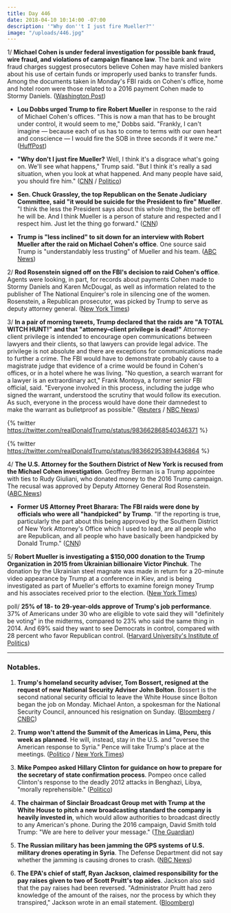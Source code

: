 ```yaml
---
title: Day 446
date: 2018-04-10 10:14:00 -07:00
description: '"Why don''t I just fire Mueller?"'
image: "/uploads/446.jpg"
---
```


1/ **Michael Cohen is under federal investigation for possible bank fraud, wire fraud, and violations of campaign finance law**. The bank and wire fraud charges suggest prosecutors believe Cohen may have misled bankers about his use of certain funds or improperly used banks to transfer funds. Among the documents taken in Monday's FBI raids on Cohen's office, home and hotel room were those related to a 2016 payment Cohen made to Stormy Daniels. ([Washington Post](https://www.washingtonpost.com/politics/fbi-seizes-records-related-to-stormy-daniels-in-raid-of-trump-attorney-michael-cohens-office/2018/04/09/e3e43cf4-3c30-11e8-974f-aacd97698cef_story.html?utm_term=.c5a65d674124))

* **Lou Dobbs urged Trump to fire Robert Mueller** in response to the raid of Michael Cohen's offices. "This is now a man that has to be brought under control, it would seem to me," Dobbs said. "Frankly, I can't imagine ― because each of us has to come to terms with our own heart and conscience ― I would fire the SOB in three seconds if it were me." ([HuffPost](https://www.huffingtonpost.com/entry/lou-dobbs-fire-robert-mueller_us_5acc2f69e4b07a3485e7af64))

* **"Why don't I just fire Mueller?** Well, I think it's a disgrace what's going on. We'll see what happens," Trump said. "But I think it's really a sad situation, when you look at what happened. And many people have said, you should fire him." ([CNN](https://www.cnn.com/2018/04/10/politics/michael-cohen-donald-trump-white-house/index.html) / [Politico](https://www.politico.com/story/2018/04/09/trump-mueller-russia-probe-511118))

* **Sen. Chuck Grassley, the top Republican on the Senate Judiciary Committee, said "it would be suicide for the President to fire" Mueller**.  "I think the less the President says about this whole thing, the better off he will be. And I think Mueller is a person of stature and respected and I respect him. Just let the thing go forward." ([CNN](https://www.cnn.com/2018/04/10/politics/chuck-grassley-firing-mueller-suicide/index.html))

* **Trump is "less inclined" to sit down for an interview with Robert Mueller after the raid on Michael Cohen's office**. One source said Trump is "understandably less trusting" of Mueller and his team. ([ABC News](http://abcnews.go.com/Politics/president-trump-inclined-sit-special-counsel-interview-raid/story?id=54362470))

2/ **Rod Rosenstein signed off on the FBI's decision to raid Cohen's office**. Agents were looking, in part, for records about payments Cohen made to Stormy Daniels and Karen McDougal, as well as information related to the publisher of The National Enquirer's role in silencing one of the women. Rosenstein, a Republican prosecutor, was picked by Trump to serve as deputy attorney general. ([New York Times](https://www.nytimes.com/2018/04/10/us/politics/trump-russia-mueller-rosenstein.html))

3/ **In a pair of morning tweets, Trump declared that the raids are "A TOTAL WITCH HUNT!" and that "attorney–client privilege is dead!"** Attorney-client privilege is intended to encourage open communications between lawyers and their clients, so that lawyers can provide legal advice. The privilege is not absolute and there are exceptions for communications made to further a crime. The FBI would have to demonstrate probably cause to a magistrate judge that evidence of a crime would be found in Cohen's offices, or in a hotel where he was living. "No question, a search warrant for a lawyer is an extraordinary act," Frank Montoya, a former senior FBI official, said. "Everyone involved in this process, including the judge who signed the warrant, understood the scrutiny that would follow its execution. As such, everyone in the process would have done their damnedest to make the warrant as bulletproof as possible." ([Reuters](https://www.reuters.com/article/us-usa-trump-russia/trump-lashes-out-again-after-fbi-raids-on-his-lawyer-idUSKBN1HH2B2) / [NBC News](https://www.nbcnews.com/politics/donald-trump/trump-cohen-attorney-client-privilege-goes-only-so-far-n864206))

{% twitter https://twitter.com/realDonaldTrump/status/983662868540346371 %}

{% twitter https://twitter.com/realDonaldTrump/status/983662953894436864 %}

4/ **The U.S. Attorney for the Southern District of New York is recused from the Michael Cohen investigation**. Geoffrey Berman is a Trump appointee with ties to Rudy Giuliani, who donated money to the 2016 Trump campaign. The recusal was approved by Deputy Attorney General Rod Rosenstein. ([ABC News](http://abcnews.go.com/Politics/us-attorney-trump-appointee-recused-michael-cohen-investigation/story?id=54365546))

* **Former US Attorney Preet Bharara: The FBI raids were done by officials who were all "handpicked" by Trump**. "If the reporting is true, particularly the part about this being approved by the Southern District of New York Attorney's Office which I used to lead, are all people who are Republican, and all people who have basically been handpicked by Donald Trump." ([CNN](https://www.cnn.com/2018/04/09/politics/preet-bharara-fbi-raid/index.html))

5/ **Robert Mueller is investigating a $150,000 donation to the Trump Organization in 2015 from Ukrainian billionaire Victor Pinchuk**. The donation by the Ukrainian steel magnate was made in return for a 20-minute video appearance by Trump at a conference in Kiev, and is being investigated as part of Mueller's efforts to examine foreign money Trump and his associates received prior to the election. ([New York Times](https://www.nytimes.com/2018/04/09/us/politics/trump-mueller-ukraine-victor-pinchuk.html))

poll/ **25% of 18- to 29-year-olds approve of Trump's job performance**. 37% of Americans under 30 who are eligible to vote said they will "definitely be voting" in the midterms, compared to 23% who said the same thing in 2014. And 69% said they want to see Democrats in control, compared with 28 percent who favor Republican control. ([Harvard University's Institute of Politics](http://iop.harvard.edu/spring-2018-poll))

---

### Notables.

1. **Trump's homeland security adviser, Tom Bossert, resigned at the request of new National Security Adviser John Bolton**. Bossert is the second national security official to leave the White House since Bolton began the job on Monday. Michael Anton, a spokesman for the National Security Council, announced his resignation on Sunday. ([Bloomberg](https://www.bloomberg.com/news/articles/2018-04-10/trump-s-homeland-security-adviser-tom-bossert-said-to-resign) / [CNBC](https://www.cnbc.com/2018/04/10/trumps-top-homeland-security-advisor-tom-bossert-to-resign.html))

2. **Trump won't attend the Summit of the Americas in Lima, Peru, this week as planned**. He will, instead, stay in the U.S. and "oversee the American response to Syria." Pence will take Trump's place at the meetings. ([Politico](https://www.politico.com/story/2018/04/10/trump-skipping-summit-of-the-americas-512221) / [New York Times](https://www.nytimes.com/2018/04/10/us/politics/trump-cancels-trip-latin-america-crisis-syria.html))

3. **Mike Pompeo asked Hillary Clinton for guidance on how to prepare for the secretary of state confirmation process**. Pompeo once called Clinton's response to the deadly 2012 attacks in Benghazi, Libya, "morally reprehensible." ([Politico](https://www.politico.com/story/2018/04/10/pompeo-hearing-state-clinton-512155))

4. **The chairman of Sinclair Broadcast Group met with Trump at the White House to pitch a new broadcasting standard the company is heavily invested in**, which would allow authorities to broadcast directly to any American's phone. During the 2016 campaign, David Smith told Trump: "We are here to deliver your message." ([The Guardian](https://www.theguardian.com/media/2018/apr/10/donald-trump-sinclair-david-smith-white-house-meeting))

5. **The Russian military has been jamming the GPS systems of U.S. military drones operating in Syria**. The Defense Department did not say whether the jamming is causing drones to crash. ([NBC News](https://www.nbcnews.com/news/military/russia-has-figured-out-how-jam-u-s-drones-syria-n863931))

6. **The EPA's chief of staff, Ryan Jackson, claimed responsibility for the pay raises given to two of Scott Pruitt's top aides**. Jackson also said that the pay raises had been reversed. "Administrator Pruitt had zero knowledge of the amount of the raises, nor the process by which they transpired," Jackson wrote in an email statement. ([Bloomberg](https://www.bloomberg.com/news/articles/2018-04-10/epa-chief-of-staff-says-he-not-pruitt-authorized-big-raises))
